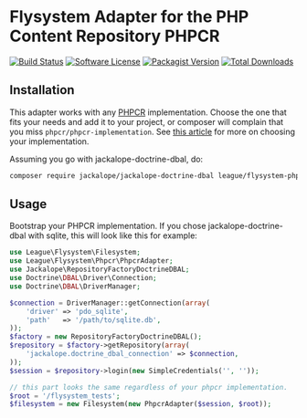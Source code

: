 # Flysystem Adapter for the PHP Content Repository PHPCR

[![Build Status](https://img.shields.io/travis/thephpleague/flysystem-phpcr/master.svg?style=flat-square)](https://travis-ci.org/thephpleague/flysystem-phpcr)
[![Software License](https://img.shields.io/badge/license-MIT-brightgreen.svg?style=flat-square)](LICENSE)
[![Packagist Version](https://img.shields.io/packagist/v/league/flysystem-phpcr.svg?style=flat-square)](https://packagist.org/packages/league/flysystem-phpcr)
[![Total Downloads](https://img.shields.io/packagist/dt/league/flysystem-phpcr.svg?style=flat-square)](https://packagist.org/packages/league/flysystem-phpcr)

## Installation

This adapter works with any [PHPCR](http://phpcr.github.io) implementation.
Choose the one that fits your needs and add it to your project, or composer
will  complain that you miss `phpcr/phpcr-implementation`. See
[this article](http://symfony.com/doc/master/cmf/cookbook/database/choosing_phpcr_implementation.html)
for more on choosing your implementation.

Assuming you go with jackalope-doctrine-dbal, do:

```bash
composer require jackalope/jackalope-doctrine-dbal league/flysystem-phpcr
```

## Usage

Bootstrap your PHPCR implementation. If you chose jackalope-doctrine-dbal with sqlite, 
this will look like this for example:

```php
use League\Flysystem\Filesystem;
use League\Flysystem\Phpcr\PhpcrAdapter;
use Jackalope\RepositoryFactoryDoctrineDBAL;
use Doctrine\DBAL\Driver\Connection;
use Doctrine\DBAL\DriverManager;

$connection = DriverManager::getConnection(array(
    'driver' => 'pdo_sqlite',
    'path'   => '/path/to/sqlite.db',
));
$factory = new RepositoryFactoryDoctrineDBAL();
$repository = $factory->getRepository(array(
    'jackalope.doctrine_dbal_connection' => $connection,
));
$session = $repository->login(new SimpleCredentials('', ''));

// this part looks the same regardless of your phpcr implementation.
$root = '/flysystem_tests';
$filesystem = new Filesystem(new PhpcrAdapter($session, $root));
```
